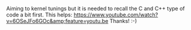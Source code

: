 Aiming to kernel tunings but it is needed to recall the C and C++ type of code a bit first. This helps: https://www.youtube.com/watch?v=6OSeJFo6GOc&amp;feature=youtu.be Thanks! :-)

